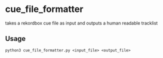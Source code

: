 # cue_file_formatter

takes a rekordbox cue file as input and outputs a human readable tracklist

## Usage

```
python3 cue_file_formatter.py <input_file> <output_file>
```
